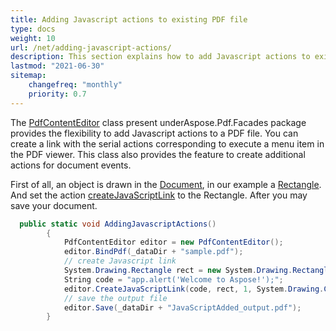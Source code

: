 ```yaml
---
title: Adding Javascript actions to existing PDF file
type: docs
weight: 10
url: /net/adding-javascript-actions/
description: This section explains how to add Javascript actions to existing PDF file with Aspose.PDF Facades.
lastmod: "2021-06-30"
sitemap:
    changefreq: "monthly"
    priority: 0.7
---
```


The [PdfContentEditor](http://www.aspose.com/api/net/pdf/aspose.pdf.facades/PdfContentEditor) class present underAspose.Pdf.Facades package provides the flexibility to add Javascript actions to a PDF file. You can create a link with the serial actions corresponding to execute a menu item in the PDF viewer. This class also provides the feature to create additional actions for document events. 

First of all, an object is drawn in the [Document](https://apireference.aspose.com/pdf/net/aspose.pdf/document), in our example a [Rectangle](https://apireference.aspose.com/pdf/net/aspose.pdf.drawing/rectangle). And set the action [createJavaScriptLink](https://apireference.aspose.com/pdf/net/aspose.pdf.facades/pdfcontenteditor/methods/createjavascriptlink) to the Rectangle. After you may save your document.

```csharp
  public static void AddingJavascriptActions()
        {
            PdfContentEditor editor = new PdfContentEditor();
            editor.BindPdf(_dataDir + "sample.pdf");
            // create Javascript link
            System.Drawing.Rectangle rect = new System.Drawing.Rectangle(50, 750, 50, 50);
            String code = "app.alert('Welcome to Aspose!');";
            editor.CreateJavaScriptLink(code, rect, 1, System.Drawing.Color.Green);
            // save the output file
            editor.Save(_dataDir + "JavaScriptAdded_output.pdf");
        }
```